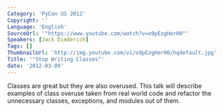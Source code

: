 ```yaml
---
Category: 'PyCon US 2012'
Copyright: ''
Language: 'English'
SourceUrl: '"https://www.youtube.com/watch?v=o9pEzgHorH0"'
Speakers: [Jack Diederich]
Tags: []
ThumbnailUrl: 'http://img.youtube.com/vi/o9pEzgHorH0/hqdefault.jpg'
Title: '"Stop Writing Classes"'
date: '2012-03-09'
---
```

Classes are great but they are also overused. This talk will describe examples
of class overuse taken from real world code and refactor the unnecessary
classes, exceptions, and modules out of them.

